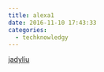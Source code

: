 ```yaml
---
title: alexa1
date: 2016-11-10 17:43:33
categories:
  - techknowledgy
---
```

[jadyliu](https://au.linkedin.com/in/jadyliu)